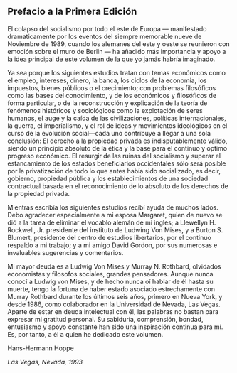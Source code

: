 ## Prefacio a la Primera Edición

El colapso del socialismo por todo el este de Europa — manifestado dramaticamente por los eventos del siempre memorable nueve de Noviembre de 1989, cuando los alemanes del este y oeste se reunieron con emoción sobre el muro de Berlin — ha añadido más importancia y apoyo a la idea principal de este volumen de la que yo jamás habría imaginado.

Ya sea porque los siguientes estudios tratan con temas económicos como el empleo, intereses, dinero, la banca, los ciclos de la economía, los impuestos, bienes públicos o el crecimiento; con problemas filosóficos como las bases del conocimiento, y de los económicos y filosóficos de forma particular, o de la reconstrucción y explicación de la teoría de fenómenos históricos y sociológicos como la explotación de seres humanos, el auge y la caída de las civilizaciones, políticas internacionales, la guerra, el imperialismo, y el rol de ideas y movimientos ideológicos en el curso de la evolución social—cada uno contribuye a llegar a una sola conclusión: El derecho a la propiedad privada es indisputablemente válido, siendo un principio absoluto de la ética y la base para el continuo y optimo progreso económico. El resurgir de las ruinas del socialismo y superar el estancamiento de los estados beneficiarios occidentales sólo será posible por la privatización de todo lo que antes había sido socializado, es decir, gobierno, propiedad pública y los establecimientos de una sociedad contractual basada en el reconocimiento de lo absoluto de los derechos de la propiedad privada.

Mientras escribía los siguientes estudios recibí ayuda de muchos lados. Debo agradecer especialmente a mi esposa Margaret, quien de nuevo se dió a la tarea de eliminar el vocablo alemán de mi ingles; a Llewellyn H. Rockwell, Jr. presidente del instituto de Ludwing Von Mises, y a Burton S. Blumert, presidente del centro de estudios libertarios, por el continuo respaldo a mi trabajo; y a mi amigo David Gordon, por sus numerosas e invaluables sugerencias y comentarios.

Mi mayor deuda es a Ludwig Von Mises y Murray N. Rothbard, olvidados economistas y filosofos sociales, grandes pensadores. Aunque nunca conocí a Ludwig von Mises, y de hecho nunca oí hablar de él hasta su muerte, tengo la fortuna de haber estado asociado estrechamente con Murray Rothbard durante los últimos seis años, primero en Nueva York, y desde 1986, como colaborador en la Universidad de Nevada, Las Vegas. Aparte de estar en deuda intelectual con él, las palabras no bastan para expresar mi gratitud personal. Su sabiduría, comprensión, bondad, entusiasmo y apoyo constante han sido una inspiración continua para mí. Es, por tanto, a él a quien he dedicado este volumen.

Hans-Hermann Hoppe

*Las Vegas, Nevada, 1993*